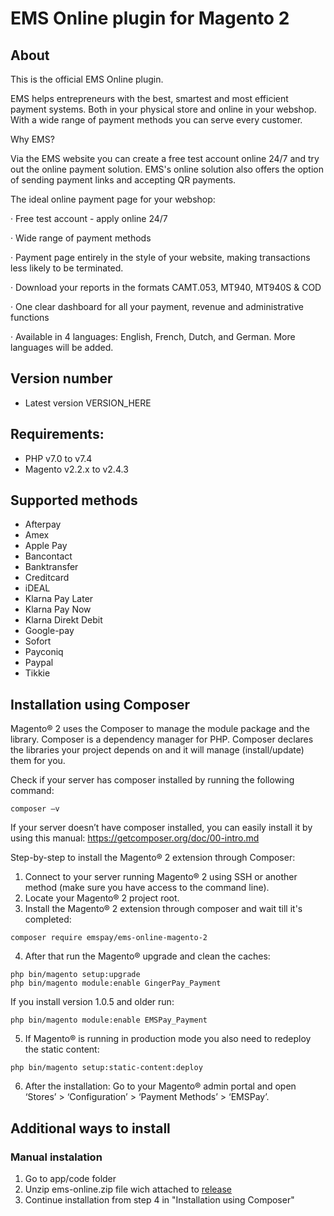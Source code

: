 # EMS Online plugin for Magento 2

## About
This is the official EMS Online plugin.

EMS helps entrepreneurs with the best, smartest and most efficient payment systems. Both 
in your physical store and online in your webshop. With a wide range of payment methods 
you can serve every customer.

Why EMS?

Via the EMS website you can create a free test account online 24/7 and try out the online 
payment solution. EMS's online solution also offers the option of sending payment links and 
accepting QR payments.

The ideal online payment page for your webshop: 

·         Free test account - apply online 24/7 

·         Wide range of payment methods 

·         Payment page entirely in the style of your website, making transactions less likely to be terminated. 

·         Download your reports in the formats CAMT.053, MT940, MT940S & COD 

·         One clear dashboard for all your payment, revenue and administrative functions 

·         Available in 4 languages: English, French, Dutch, and German. More languages will be added. 


## Version number                 
 
* Latest version VERSION_HERE
 
## Requirements:       
- PHP v7.0 to v7.4
- Magento v2.2.x to v2.4.3
                              
## Supported methods ##
* Afterpay
* Amex
* Apple Pay
* Bancontact
* Banktransfer
* Creditcard
* iDEAL
* Klarna Pay Later
* Klarna Pay Now
* Klarna Direkt Debit
* Google-pay
* Sofort
* Payconiq
* Paypal
* Tikkie

## Installation using Composer ##
Magento® 2 uses the Composer to manage the module package and the library. Composer is a dependency manager for PHP. Composer declares the libraries your project depends on and it will manage (install/update) them for you.

Check if your server has composer installed by running the following command:
```
composer –v
``` 
If your server doesn’t have composer installed, you can easily install it by using this manual: https://getcomposer.org/doc/00-intro.md

Step-by-step to install the Magento® 2 extension through Composer:

1.	Connect to your server running Magento® 2 using SSH or another method (make sure you have access to the command line).
2.	Locate your Magento® 2 project root.
3.	Install the Magento® 2 extension through composer and wait till it's completed:
```
composer require emspay/ems-online-magento-2
``` 
4.	After that run the Magento® upgrade and clean the caches:
```
php bin/magento setup:upgrade
php bin/magento module:enable GingerPay_Payment
```
If you install version 1.0.5 and older run:
```
php bin/magento module:enable EMSPay_Payment
```
5.  If Magento® is running in production mode you also need to redeploy the static content:
```
php bin/magento setup:static-content:deploy
```
6.  After the installation: Go to your Magento® admin portal and open ‘Stores’ > ‘Configuration’ > ‘Payment Methods’ > ‘EMSPay’.


## Additional ways to install ##

### Manual instalation ###

1. Go to app/code folder 
2. Unzip ems-online.zip file wich attached to [release](https://github.com/emspay/ems-online-magento-2/releases) 
3. Continue installation from step 4 in "Installation using Composer"



